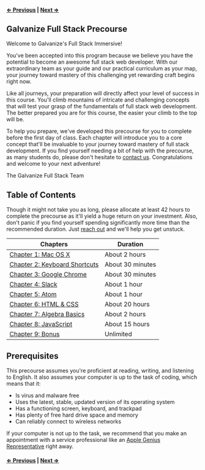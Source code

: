 #### [⇐ Previous](09_bonus.md) | [Next ⇒](01_macosx.md)

## Galvanize Full Stack Precourse

Welcome to Galvanize's Full Stack Immersive!

You've been accepted into this program because we believe you have the potential to become an awesome full stack web developer. With our extraordinary team as your guide and our practical curriculum as your map, your journey toward mastery of this challenging yet rewarding craft begins right now.

Like all journeys, your preparation will directly affect your level of success in this course. You'll climb mountains of intricate and challenging concepts that will test your grasp of the fundamentals of full stack web development. The better prepared you are for this course, the easier your climb to the top will be.

To help you prepare, we've developed this precourse for you to complete before the first day of class. Each chapter will introduce you to a core concept that'll be invaluable to your journey toward mastery of full stack development. If you find yourself needing a bit of help with the precourse, as many students do, please don't hesitate to [contact us][contact]. Congratulations and welcome to your next adventure!

The Galvanize Full Stack Team

## Table of Contents

Though it might not take you as long, please allocate at least 42 hours to complete the precourse as it'll yield a huge return on your investment. Also, don't panic if you find yourself spending significantly more time than the recommended duration. Just [reach out][contact] and we'll help you get unstuck.

| Chapters                                         | Duration           |
|--------------------------------------------------|--------------------|
| [Chapter 1: Mac OS X](01_macosx.md)              | About 2 hours      |
| [Chapter 2: Keyboard Shortcuts](02_shortcuts.md) | About 30 minutes   |
| [Chapter 3: Google Chrome](03_chrome.md)         | About 30 minutes   |
| [Chapter 4: Slack](04_slack.md)                  | About 1 hour       |
| [Chapter 5: Atom](05_atom.md)                    | About 1 hour       |
| [Chapter 6: HTML & CSS](06_html_css.md)          | About 20 hours     |
| [Chapter 7: Algebra Basics](07_algebra.md)       | About 2 hours      |
| [Chapter 8: JavaScript](08_javascript.md)        | About 15 hours     |
| [Chapter 9: Bonus](09_bonus.md)                  | Unlimited          |

## Prerequisites

This precourse assumes you're proficient at reading, writing, and listening to English. It also assumes your computer is up to the task of coding, which means that it:

* Is virus and malware free
* Uses the latest, stable, updated version of its operating system
* Has a functioning screen, keyboard, and trackpad
* Has plenty of free hard drive space and memory
* Can reliably connect to wireless networks

If your computer is not up to the task, we recommend that you make an appointment with a service professional like an [Apple Genius Representative][genius] right away.

#### [⇐ Previous](09_bonus.md) | [Next ⇒](01_macosx.md)

[contact]: mailto:fs.all@galvanize.com
[genius]: https://www.apple.com/retail/geniusbar/
